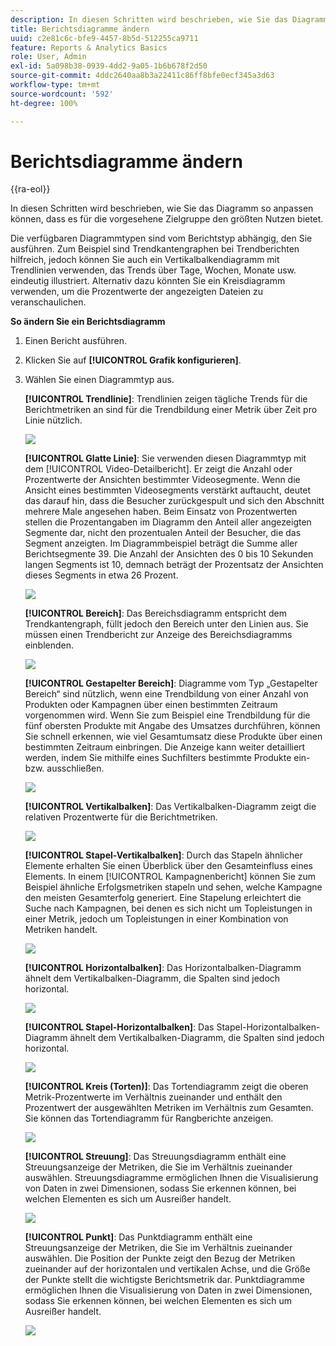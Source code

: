 ```yaml
---
description: In diesen Schritten wird beschrieben, wie Sie das Diagramm so anpassen können, dass es für die vorgesehene Zielgruppe den größten Nutzen bietet.
title: Berichtsdiagramme ändern
uuid: c2e81c6c-bfe9-4457-8b5d-512255ca9711
feature: Reports & Analytics Basics
role: User, Admin
exl-id: 5a098b38-0939-4dd2-9a05-1b6b678f2d50
source-git-commit: 4ddc2640aa8b3a22411c86ff8bfe0ecf345a3d63
workflow-type: tm+mt
source-wordcount: '592'
ht-degree: 100%

---
```


# Berichtsdiagramme ändern

{{ra-eol}}

In diesen Schritten wird beschrieben, wie Sie das Diagramm so anpassen können, dass es für die vorgesehene Zielgruppe den größten Nutzen bietet.

Die verfügbaren Diagrammtypen sind vom Berichtstyp abhängig, den Sie ausführen. Zum Beispiel sind Trendkantengraphen bei Trendberichten hilfreich, jedoch können Sie auch ein Vertikalbalkendiagramm mit Trendlinien verwenden, das Trends über Tage, Wochen, Monate usw. eindeutig illustriert. Alternativ dazu könnten Sie ein Kreisdiagramm verwenden, um die Prozentwerte der angezeigten Dateien zu veranschaulichen.

**So ändern Sie ein Berichtsdiagramm**

1. Einen Bericht ausführen.
1. Klicken Sie auf **[!UICONTROL Grafik konfigurieren]**.
1. Wählen Sie einen Diagrammtyp aus.

   **[!UICONTROL Trendlinie]**: Trendlinien zeigen tägliche Trends für die Berichtmetriken an sind für die Trendbildung einer Metrik über Zeit pro Linie nützlich.

   ![](assets/graph_trend_line.png)

   **[!UICONTROL Glatte Linie]**: Sie verwenden diesen Diagrammtyp mit dem [!UICONTROL Video-Detailbericht]. Er zeigt die Anzahl oder Prozentwerte der Ansichten bestimmter Videosegmente. Wenn die Ansicht eines bestimmten Videosegments verstärkt auftaucht, deutet das darauf hin, dass die Besucher zurückgespult und sich den Abschnitt mehrere Male angesehen haben. Beim Einsatz von Prozentwerten stellen die Prozentangaben im Diagramm den Anteil aller angezeigten Segmente dar, nicht den prozentualen Anteil der Besucher, die das Segment anzeigten. Im Diagrammbeispiel beträgt die Summe aller Berichtsegmente 39. Die Anzahl der Ansichten des 0 bis 10 Sekunden langen Segments ist 10, demnach beträgt der Prozentsatz der Ansichten dieses Segments in etwa 26 Prozent.

   ![](assets/graph_smooth_line.png)

   **[!UICONTROL Bereich]**: Das Bereichsdiagramm entspricht dem Trendkantengraph, füllt jedoch den Bereich unter den Linien aus. Sie müssen einen Trendbericht zur Anzeige des Bereichsdiagramms einblenden.

   ![](assets/graph_area.png)

   **[!UICONTROL Gestapelter Bereich]**: Diagramme vom Typ „Gestapelter Bereich“ sind nützlich, wenn eine Trendbildung von einer Anzahl von Produkten oder Kampagnen über einen bestimmten Zeitraum vorgenommen wird. Wenn Sie zum Beispiel eine Trendbildung für die fünf obersten Produkte mit Angabe des Umsatzes durchführen, können Sie schnell erkennen, wie viel Gesamtumsatz diese Produkte über einen bestimmten Zeitraum einbringen. Die Anzeige kann weiter detailliert werden, indem Sie mithilfe eines Suchfilters bestimmte Produkte ein- bzw. ausschließen.

   ![](assets/graph_stacked_area.png)

   **[!UICONTROL Vertikalbalken]**: Das Vertikalbalken-Diagramm zeigt die relativen Prozentwerte für die Berichtmetriken.

   ![](assets/graph_vertical_bars.png)

   **[!UICONTROL Stapel-Vertikalbalken]**: Durch das Stapeln ähnlicher Elemente erhalten Sie einen Überblick über den Gesamteinfluss eines Elements. In einem [!UICONTROL Kampagnenbericht] können Sie zum Beispiel ähnliche Erfolgsmetriken stapeln und sehen, welche Kampagne den meisten Gesamterfolg generiert. Eine Stapelung erleichtert die Suche nach Kampagnen, bei denen es sich nicht um Topleistungen in einer Metrik, jedoch um Topleistungen in einer Kombination von Metriken handelt.

   ![](assets/graph_stacked_vertical.png)

   **[!UICONTROL Horizontalbalken]**: Das Horizontalbalken-Diagramm ähnelt dem Vertikalbalken-Diagramm, die Spalten sind jedoch horizontal.

   ![](assets/graph_horizontal_bar.png)

   **[!UICONTROL Stapel-Horizontalbalken]**: Das Stapel-Horizontalbalken-Diagramm ähnelt dem Vertikalbalken-Diagramm, die Spalten sind jedoch horizontal.

   ![](assets/graph_stacked_horizontal.png)

   **[!UICONTROL Kreis (Torten)]**: Das Tortendiagramm zeigt die oberen Metrik-Prozentwerte im Verhältnis zueinander und enthält den Prozentwert der ausgewählten Metriken im Verhältnis zum Gesamten. Sie können das Tortendiagramm für Rangberichte anzeigen.

   ![](assets/graph_pie.png)

   **[!UICONTROL Streuung]**: Das Streuungsdiagramm enthält eine Streuungsanzeige der Metriken, die Sie im Verhältnis zueinander auswählen. Streuungsdiagramme ermöglichen Ihnen die Visualisierung von Daten in zwei Dimensionen, sodass Sie erkennen können, bei welchen Elementen es sich um Ausreißer handelt.

   ![](assets/graph_scatter.png)

   **[!UICONTROL Punkt]**: Das Punktdiagramm enthält eine Streuungsanzeige der Metriken, die Sie im Verhältnis zueinander auswählen. Die Position der Punkte zeigt den Bezug der Metriken zueinander auf der horizontalen und vertikalen Achse, und die Größe der Punkte stellt die wichtigste Berichtsmetrik dar. Punktdiagramme ermöglichen Ihnen die Visualisierung von Daten in zwei Dimensionen, sodass Sie erkennen können, bei welchen Elementen es sich um Ausreißer handelt.

   ![](assets/graph_bubble.png)
